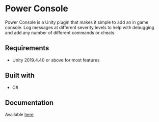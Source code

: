 
# Power Console

Power Console is a Unity plugin that makes it simple to add an in game console. Log messages at different severity levels to help with debugging and add any number of different commands or cheats

## Requirements

 * Unity 2019.4.40 or above for most features
 
## Built with

 * C#
 
## Documentation

Available [here](https://www.claytoninds.com/power-console/docs/home)
